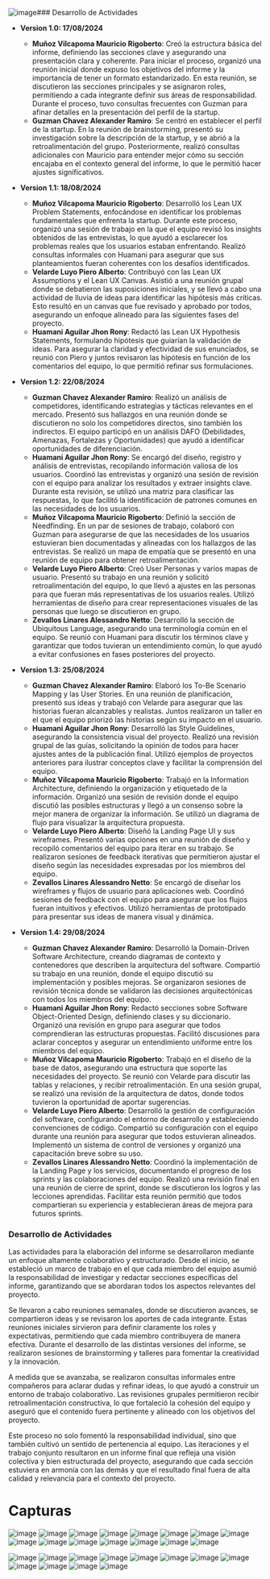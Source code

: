 ![image](https://github.com/user-attachments/assets/1b6cd07e-cd9a-4659-8384-341c59e59204)### Desarrollo de Actividades

- **Version 1.0: 17/08/2024**
  - **Muñoz Vilcapoma Mauricio Rigoberto**: Creó la estructura básica del informe, definiendo las secciones clave y asegurando una presentación clara y coherente. Para iniciar el proceso, organizó una reunión inicial donde expuso los objetivos del informe y la importancia de tener un formato estandarizado. En esta reunión, se discutieron las secciones principales y se asignaron roles, permitiendo a cada integrante definir sus áreas de responsabilidad. Durante el proceso, tuvo consultas frecuentes con Guzman para afinar detalles en la presentación del perfil de la startup.
  - **Guzman Chavez Alexander Ramiro**: Se centró en establecer el perfil de la startup. En la reunión de brainstorming, presentó su investigación sobre la descripción de la startup, y se abrió a la retroalimentación del grupo. Posteriormente, realizó consultas adicionales con Mauricio para entender mejor cómo su sección encajaba en el contexto general del informe, lo que le permitió hacer ajustes significativos.

- **Version 1.1: 18/08/2024**
  - **Muñoz Vilcapoma Mauricio Rigoberto**: Desarrolló los Lean UX Problem Statements, enfocándose en identificar los problemas fundamentales que enfrenta la startup. Durante este proceso, organizó una sesión de trabajo en la que el equipo revisó los insights obtenidos de las entrevistas, lo que ayudó a esclarecer los problemas reales que los usuarios estaban enfrentando. Realizó consultas informales con Huamani para asegurar que sus planteamientos fueran coherentes con los desafíos identificados.
  - **Velarde Luyo Piero Alberto**: Contribuyó con las Lean UX Assumptions y el Lean UX Canvas. Asistió a una reunión grupal donde se debatieron las suposiciones iniciales, y se llevó a cabo una actividad de lluvia de ideas para identificar las hipótesis más críticas. Esto resultó en un canvas que fue revisado y aprobado por todos, asegurando un enfoque alineado para las siguientes fases del proyecto.
  - **Huamani Aguilar Jhon Rony**: Redactó las Lean UX Hypothesis Statements, formulando hipótesis que guiarían la validación de ideas. Para asegurar la claridad y efectividad de sus enunciados, se reunió con Piero y juntos revisaron las hipótesis en función de los comentarios del equipo, lo que permitió refinar sus formulaciones.

- **Version 1.2: 22/08/2024**
  - **Guzman Chavez Alexander Ramiro**: Realizó un análisis de competidores, identificando estrategias y tácticas relevantes en el mercado. Presentó sus hallazgos en una reunión donde se discutieron no solo los competidores directos, sino también los indirectos. El equipo participó en un análisis DAFO (Debilidades, Amenazas, Fortalezas y Oportunidades) que ayudó a identificar oportunidades de diferenciación.
  - **Huamani Aguilar Jhon Rony**: Se encargó del diseño, registro y análisis de entrevistas, recopilando información valiosa de los usuarios. Coordinó las entrevistas y organizó una sesión de revisión con el equipo para analizar los resultados y extraer insights clave. Durante esta revisión, se utilizó una matriz para clasificar las respuestas, lo que facilitó la identificación de patrones comunes en las necesidades de los usuarios.
  - **Muñoz Vilcapoma Mauricio Rigoberto**: Definió la sección de Needfinding. En un par de sesiones de trabajo, colaboró con Guzman para asegurarse de que las necesidades de los usuarios estuvieran bien documentadas y alineadas con los hallazgos de las entrevistas. Se realizó un mapa de empatía que se presentó en una reunión de equipo para obtener retroalimentación.
  - **Velarde Luyo Piero Alberto**: Creó User Personas y varios mapas de usuario. Presentó su trabajo en una reunión y solicitó retroalimentación del equipo, lo que llevó a ajustes en las personas para que fueran más representativas de los usuarios reales. Utilizó herramientas de diseño para crear representaciones visuales de las personas que luego se discutieron en grupo.
  - **Zevallos Linares Alessandro Netto**: Desarrolló la sección de Ubiquitous Language, asegurando una terminología común en el equipo. Se reunió con Huamani para discutir los términos clave y garantizar que todos tuvieran un entendimiento común, lo que ayudó a evitar confusiones en fases posteriores del proyecto.

- **Version 1.3: 25/08/2024**
  - **Guzman Chavez Alexander Ramiro**: Elaboró los To-Be Scenario Mapping y las User Stories. En una reunión de planificación, presentó sus ideas y trabajó con Velarde para asegurar que las historias fueran alcanzables y realistas. Juntos realizaron un taller en el que el equipo priorizó las historias según su impacto en el usuario.
  - **Huamani Aguilar Jhon Rony**: Desarrolló las Style Guidelines, asegurando la consistencia visual del proyecto. Realizó una revisión grupal de las guías, solicitando la opinión de todos para hacer ajustes antes de la publicación final. Utilizó ejemplos de proyectos anteriores para ilustrar conceptos clave y facilitar la comprensión del equipo.
  - **Muñoz Vilcapoma Mauricio Rigoberto**: Trabajó en la Information Architecture, definiendo la organización y etiquetado de la información. Organizó una sesión de revisión donde el equipo discutió las posibles estructuras y llegó a un consenso sobre la mejor manera de organizar la información. Se utilizó un diagrama de flujo para visualizar la arquitectura propuesta.
  - **Velarde Luyo Piero Alberto**: Diseñó la Landing Page UI y sus wireframes. Presentó varias opciones en una reunión de diseño y recopiló comentarios del equipo para iterar en su trabajo. Se realizaron sesiones de feedback iterativas que permitieron ajustar el diseño según las necesidades expresadas por los miembros del equipo.
  - **Zevallos Linares Alessandro Netto**: Se encargó de diseñar los wireframes y flujos de usuario para aplicaciones web. Coordinó sesiones de feedback con el equipo para asegurar que los flujos fueran intuitivos y efectivos. Utilizó herramientas de prototipado para presentar sus ideas de manera visual y dinámica.

- **Version 1.4: 29/08/2024**
  - **Guzman Chavez Alexander Ramiro**: Desarrolló la Domain-Driven Software Architecture, creando diagramas de contexto y contenedores que describen la arquitectura del software. Compartió su trabajo en una reunión, donde el equipo discutió su implementación y posibles mejoras. Se organizaron sesiones de revisión técnica donde se validaron las decisiones arquitectónicas con todos los miembros del equipo.
  - **Huamani Aguilar Jhon Rony**: Redactó secciones sobre Software Object-Oriented Design, definiendo clases y su diccionario. Organizó una revisión en grupo para asegurar que todos comprendieran las estructuras propuestas. Facilitó discusiones para aclarar conceptos y asegurar un entendimiento uniforme entre los miembros del equipo.
  - **Muñoz Vilcapoma Mauricio Rigoberto**: Trabajó en el diseño de la base de datos, asegurando una estructura que soporte las necesidades del proyecto. Se reunió con Velarde para discutir las tablas y relaciones, y recibir retroalimentación. En una sesión grupal, se realizó una revisión de la arquitectura de datos, donde todos tuvieron la oportunidad de aportar sugerencias.
  - **Velarde Luyo Piero Alberto**: Desarrolló la gestión de configuración del software, configurando el entorno de desarrollo y estableciendo convenciones de código. Compartió su configuración con el equipo durante una reunión para asegurar que todos estuvieran alineados. Implementó un sistema de control de versiones y organizó una capacitación breve sobre su uso.
  - **Zevallos Linares Alessandro Netto**: Coordinó la implementación de la Landing Page y los servicios, documentando el progreso de los sprints y las colaboraciones del equipo. Realizó una revisión final en una reunión de cierre de sprint, donde se discutieron los logros y las lecciones aprendidas. Facilitar esta reunión permitió que todos compartieran su experiencia y establecieran áreas de mejora para futuros sprints.


### Desarrollo de Actividades
Las actividades para la elaboración del informe se desarrollaron mediante un enfoque altamente colaborativo y estructurado. Desde el inicio, se estableció un marco de trabajo en el que cada miembro del equipo asumió la responsabilidad de investigar y redactar secciones específicas del informe, garantizando que se abordaran todos los aspectos relevantes del proyecto.

Se llevaron a cabo reuniones semanales, donde se discutieron avances, se compartieron ideas y se revisaron los aportes de cada integrante. Estas reuniones iniciales sirvieron para definir claramente los roles y expectativas, permitiendo que cada miembro contribuyera de manera efectiva. Durante el desarrollo de las distintas versiones del informe, se realizaron sesiones de brainstorming y talleres para fomentar la creatividad y la innovación.

A medida que se avanzaba, se realizaron consultas informales entre compañeros para aclarar dudas y refinar ideas, lo que ayudó a construir un entorno de trabajo colaborativo. Las revisiones grupales permitieron recibir retroalimentación constructiva, lo que fortaleció la cohesión del equipo y aseguró que el contenido fuera pertinente y alineado con los objetivos del proyecto.

Este proceso no solo fomentó la responsabilidad individual, sino que también cultivó un sentido de pertenencia al equipo. Las iteraciones y el trabajo conjunto resultaron en un informe final que refleja una visión colectiva y bien estructurada del proyecto, asegurando que cada sección estuviera en armonía con las demás y que el resultado final fuera de alta calidad y relevancia para el contexto del proyecto.



# Capturas
![image](https://github.com/user-attachments/assets/77ad5a60-f184-474a-a6ac-9b537a6a090d)
![image](https://github.com/user-attachments/assets/cab72ec3-d57b-422b-ab32-614b7a0689ba)
![image](https://github.com/user-attachments/assets/fccadbd9-e3e3-4bd0-bc90-80b21cd2ae8c)
![image](https://github.com/user-attachments/assets/75140a8b-7faf-47ee-87ea-433809ecb9cb)
![image](https://github.com/user-attachments/assets/b700b779-ded4-4907-8e88-115f5f85d8b5)
![image](https://github.com/user-attachments/assets/6be864dc-085b-483c-96f7-7083a1694250)
![image](https://github.com/user-attachments/assets/f860600e-1507-4930-b7e6-6d9100734f58)
![image](https://github.com/user-attachments/assets/d9756c60-5943-4906-a392-426aea817aff)
![image](https://github.com/user-attachments/assets/4fe9e1fc-38ef-4568-a6b1-f6fc498fab49)
![image](https://github.com/user-attachments/assets/9c5d1044-7337-41fc-9f3c-73c9b32ae456)
![image](https://github.com/user-attachments/assets/69dc8165-3df4-4204-a01e-fce022952dfd)
![image](https://github.com/user-attachments/assets/01cb890a-3443-4bb5-9184-35d9d7d0fbfc)
![image](https://github.com/user-attachments/assets/576dd399-41ba-4361-bdc0-a208a9397a04)
![image](https://github.com/user-attachments/assets/f9af1e7f-43a3-48cc-9ee6-eb05bbab6223)
![image](https://github.com/user-attachments/assets/209cf57f-5d88-4aa8-95e0-f626048c6a1c)

![image](https://github.com/user-attachments/assets/783ce743-6589-4126-9fbe-5121d24e4564)
![image](https://github.com/user-attachments/assets/57f58279-e0a9-4437-985d-f5314338c7d5)
![image](https://github.com/user-attachments/assets/acd44019-a7f1-4d06-9727-fc4675ccf2c9)
![image](https://github.com/user-attachments/assets/d8988045-e5a3-4387-8506-86c41c0c8346)
![image](https://github.com/user-attachments/assets/3949e5bd-d592-479c-ab4e-083ee9c7f8fd)
![image](https://github.com/user-attachments/assets/2add2531-b8a0-4a81-bf64-a907646cdd57)
![image](https://github.com/user-attachments/assets/c69a460e-329d-4c74-b79d-cb4294f1edb2)
![image](https://github.com/user-attachments/assets/9e092052-4fe2-4d21-b49f-68b352d1745d)
![image](https://github.com/user-attachments/assets/ad0352d7-00d6-4ba4-becd-7fcbffd32ea1)
![image](https://github.com/user-attachments/assets/ccb29b59-337a-4230-989f-03737a8882be)
![image](https://github.com/user-attachments/assets/e4ade01b-dd30-4b63-908c-8371b8efe8cb)
![image](https://github.com/user-attachments/assets/8a477403-a02c-4a04-9837-2c361c0033af)







